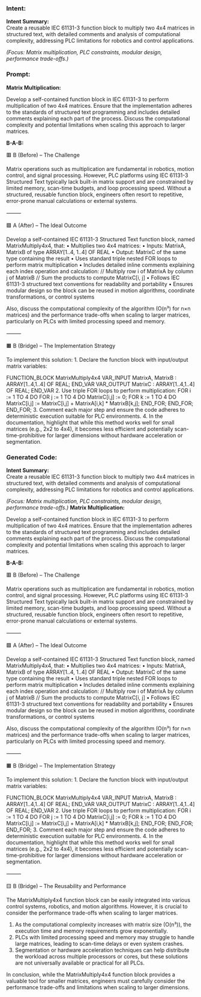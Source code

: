 ### Intent:
**Intent Summary:**  
Create a reusable IEC 61131-3 function block to multiply two 4x4 matrices in structured text, with detailed comments and analysis of computational complexity, addressing PLC limitations for robotics and control applications.  

*(Focus: Matrix multiplication, PLC constraints, modular design, performance trade-offs.)*

### Prompt:
**Matrix Multiplication:**

Develop a self-contained function block in IEC 61131-3 to perform multiplication of two 4x4 matrices. Ensure that the implementation adheres to the standards of structured text programming and includes detailed comments explaining each part of the process. Discuss the computational complexity and potential limitations when scaling this approach to larger matrices.

**B-A-B:**

🟥 B (Before) – The Challenge

Matrix operations such as multiplication are fundamental in robotics, motion control, and signal processing. However, PLC platforms using IEC 61131-3 Structured Text typically lack built-in matrix support and are constrained by limited memory, scan-time budgets, and loop processing speed. Without a structured, reusable function block, engineers often resort to repetitive, error-prone manual calculations or external systems.

⸻

🟩 A (After) – The Ideal Outcome

Develop a self-contained IEC 61131-3 Structured Text function block, named MatrixMultiply4x4, that:
	•	Multiplies two 4x4 matrices:
	•	Inputs: MatrixA, MatrixB of type ARRAY[1..4, 1..4] OF REAL
	•	Output: MatrixC of the same type containing the result
	•	Uses standard triple nested FOR loops to perform matrix multiplication
	•	Includes detailed inline comments explaining each index operation and calculation:
// Multiply row i of MatrixA by column j of MatrixB
// Sum the products to compute MatrixC[i, j]
	•	Follows IEC 61131-3 structured text conventions for readability and portability
	•	Ensures modular design so the block can be reused in motion algorithms, coordinate transformations, or control systems

Also, discuss the computational complexity of the algorithm (O(n³) for n×n matrices) and the performance trade-offs when scaling to larger matrices, particularly on PLCs with limited processing speed and memory.

⸻

🟧 B (Bridge) – The Implementation Strategy

To implement this solution:
	1.	Declare the function block with input/output matrix variables:

 FUNCTION_BLOCK MatrixMultiply4x4
VAR_INPUT
    MatrixA, MatrixB : ARRAY[1..4,1..4] OF REAL;
END_VAR
VAR_OUTPUT
    MatrixC : ARRAY[1..4,1..4] OF REAL;
END_VAR
	2.	Use triple FOR loops to perform multiplication:
 FOR i := 1 TO 4 DO
    FOR j := 1 TO 4 DO
        MatrixC[i,j] := 0;
        FOR k := 1 TO 4 DO
            MatrixC[i,j] := MatrixC[i,j] + MatrixA[i,k] * MatrixB[k,j];
        END_FOR;
    END_FOR;
END_FOR;
	3.	Comment each major step and ensure the code adheres to deterministic execution suitable for PLC environments.
	4.	In the documentation, highlight that while this method works well for small matrices (e.g., 2x2 to 4x4), it becomes less efficient and potentially scan-time-prohibitive for larger dimensions without hardware acceleration or segmentation.

### Generated Code:
**Intent Summary:**  
Create a reusable IEC 61131-3 function block to multiply two 4x4 matrices in structured text, with detailed comments and analysis of computational complexity, addressing PLC limitations for robotics and control applications.  

*(Focus: Matrix multiplication, PLC constraints, modular design, performance trade-offs.)*
**Matrix Multiplication:**

Develop a self-contained function block in IEC 61131-3 to perform multiplication of two 4x4 matrices. Ensure that the implementation adheres to the standards of structured text programming and includes detailed comments explaining each part of the process. Discuss the computational complexity and potential limitations when scaling this approach to larger matrices.

**B-A-B:**

🟥 B (Before) – The Challenge

Matrix operations such as multiplication are fundamental in robotics, motion control, and signal processing. However, PLC platforms using IEC 61131-3 Structured Text typically lack built-in matrix support and are constrained by limited memory, scan-time budgets, and loop processing speed. Without a structured, reusable function block, engineers often resort to repetitive, error-prone manual calculations or external systems.

⸻

🟩 A (After) – The Ideal Outcome

Develop a self-contained IEC 61131-3 Structured Text function block, named MatrixMultiply4x4, that:
	•	Multiplies two 4x4 matrices:
	•	Inputs: MatrixA, MatrixB of type ARRAY[1..4, 1..4] OF REAL
	•	Output: MatrixC of the same type containing the result
	•	Uses standard triple nested FOR loops to perform matrix multiplication
	•	Includes detailed inline comments explaining each index operation and calculation:
// Multiply row i of MatrixA by column j of MatrixB
// Sum the products to compute MatrixC[i, j]
	•	Follows IEC 61131-3 structured text conventions for readability and portability
	•	Ensures modular design so the block can be reused in motion algorithms, coordinate transformations, or control systems

Also, discuss the computational complexity of the algorithm (O(n³) for n×n matrices) and the performance trade-offs when scaling to larger matrices, particularly on PLCs with limited processing speed and memory.

⸻

🟧 B (Bridge) – The Implementation Strategy

To implement this solution:
	1.	Declare the function block with input/output matrix variables:

 FUNCTION_BLOCK MatrixMultiply4x4
VAR_INPUT
    MatrixA, MatrixB : ARRAY[1..4,1..4] OF REAL;
END_VAR
VAR_OUTPUT
    MatrixC : ARRAY[1..4,1..4] OF REAL;
END_VAR
	2.	Use triple FOR loops to perform multiplication:
 FOR i := 1 TO 4 DO
    FOR j := 1 TO 4 DO
        MatrixC[i,j] := 0;
        FOR k := 1 TO 4 DO
            MatrixC[i,j] := MatrixC[i,j] + MatrixA[i,k] * MatrixB[k,j];
        END_FOR;
    END_FOR;
END_FOR;
	3.	Comment each major step and ensure the code adheres to deterministic execution suitable for PLC environments.
	4.	In the documentation, highlight that while this method works well for small matrices (e.g., 2x2 to 4x4), it becomes less efficient and potentially scan-time-prohibitive for larger dimensions without hardware acceleration or segmentation.

⸻

🟨 B (Bridge) – The Reusability and Performance

The MatrixMultiply4x4 function block can be easily integrated into various control systems, robotics, and motion algorithms. However, it is crucial to consider the performance trade-offs when scaling to larger matrices.

1.	As the computational complexity increases with matrix size (O(n³)), the execution time and memory requirements grow exponentially.
2.	PLCs with limited processing speed and memory may struggle to handle large matrices, leading to scan-time delays or even system crashes.
3.	Segmentation or hardware acceleration techniques can help distribute the workload across multiple processors or cores, but these solutions are not universally available or practical for all PLCs.

In conclusion, while the MatrixMultiply4x4 function block provides a valuable tool for smaller matrices, engineers must carefully consider the performance trade-offs and limitations when scaling to larger dimensions.
